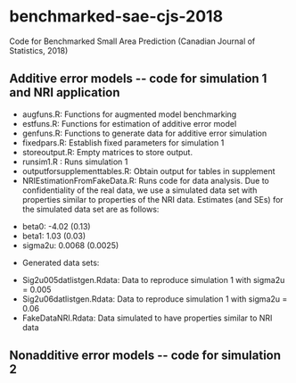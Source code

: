 # benchmarked-sae-cjs-2018
Code for Benchmarked Small Area Prediction (Canadian Journal of Statistics, 2018)
## Additive error models -- code for simulation 1 and NRI application

* augfuns.R: Functions for augmented model benchmarking 
* estfuns.R: Functions for estimation of additive error model
* genfuns.R: Functions to generate data for additive error simulation
* fixedpars.R: Establish fixed parameters for simulation 1
* storeoutput.R: Empty matrices to store output. 
* runsim1.R : Runs simulation 1
* outputforsupplementtables.R: Obtain output for tables in supplement
* NRIEstimationFromFakeData.R: Runs code for data analysis. Due to confidentiality of the real data, we use a simulated data set with properties similar to properties of the NRI data. Estimates (and SEs) for the simulated data set are as follows:
+ beta0: -4.02 (0.13)
+ beta1: 1.03 (0.03)
+ sigma2u: 0.0068 (0.0025)
* Generated data sets:
+ Sig2u005datlistgen.Rdata: Data to reproduce simulation 1 with sigma2u = 0.005
+ Sig2u06datlistgen.Rdata: Data to reproduce simulation 1 with sigma2u = 0.06
+ FakeDataNRI.Rdata: Data simulated to have properties similar to NRI data

## Nonadditive error models -- code for simulation 2
